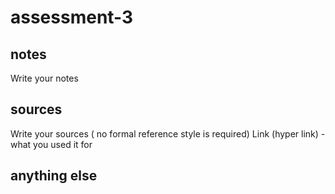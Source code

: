 # assessment-3

## notes

Write your notes

## sources

Write your sources ( no formal reference style is required)
Link (hyper link) - what you used it for

## anything else
 
